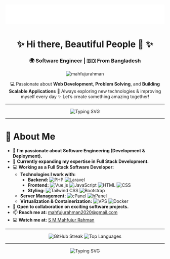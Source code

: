 <h1 align="center">
  <img src="https://raw.githubusercontent.com/MahfujuRahman/MahfujuRahman/master/name.svg" alt="Mahfujur Rahman" />
</h1>

<h1 align="center">✨ Hi there, Beautiful People 👋 ✨</h1>
<h3 align="center">🌍 Software Engineer | 🇧🇩 From Bangladesh</h3>

<p align="center">
  <img src="https://komarev.com/ghpvc/?username=mahfujurahman&label=👀%20Profile%20Views&color=ff69b4&style=for-the-badge" alt="mahfujurahman" />
</p>

<p align="center">
  💻 Passionate about <b>Web Development</b>, <b>Problem Solving</b>, and <b>Building Scalable Applications</b>  
  🚀 Always exploring new technologies & improving myself every day  
  ✨ Let’s create something amazing together!  
</p>

---

<p align="center">
  <img src="https://readme-typing-svg.demolab.com?font=Fira+Code&size=24&duration=3000&pause=1000&color=FF69B4&center=true&vCenter=true&width=600&lines=Full-Stack+Software+Engineer;Laravel+%7C+Vue.js+%7C+MySQL;Love+to+learn+%26+share+knowledge;Building+SaaS+%26+Scalable+Systems" alt="Typing SVG" />
</p>


---

# 👋 About Me  

- 👀 **I’m passionate about Software Engineering (Development & Deployment).**  
- 🌱 **Currently expanding my expertise in Full Stack Development.**  
- 💻 **Working as a Full Stack Software Developer:**  
  - **Technologies I work with:**  
    - **Backend:** ![PHP](https://img.shields.io/badge/PHP-777BB4?style=for-the-badge&logo=php&logoColor=white) ![Laravel](https://img.shields.io/badge/Laravel-EA4C89?style=for-the-badge&logo=laravel&logoColor=white)  
    - **Frontend:** ![Vue.js](https://img.shields.io/badge/Vue.js-4FC08D?style=for-the-badge&logo=vue.js&logoColor=white) ![JavaScript](https://img.shields.io/badge/JavaScript-F7DF1E?style=for-the-badge&logo=javascript&logoColor=black) ![HTML](https://img.shields.io/badge/HTML-E34F26?style=for-the-badge&logo=html5&logoColor=white) ![CSS](https://img.shields.io/badge/CSS-1572B6?style=for-the-badge&logo=css3&logoColor=white)  
    - **Styling:** ![Tailwind CSS](https://img.shields.io/badge/Tailwind_CSS-06B6D4?style=for-the-badge&logo=tailwindcss&logoColor=white) ![Bootstrap](https://img.shields.io/badge/Bootstrap-563D7C?style=for-the-badge&logo=bootstrap&logoColor=white)  
  - **Server Management:** ![cPanel](https://img.shields.io/badge/cPanel-9B5A6D?style=for-the-badge&logo=cpanel&logoColor=white) ![hPanel](https://img.shields.io/badge/hPanel-22D3EE?style=for-the-badge&logo=hPanel&logoColor=white)  
  - **Virtualization & Containerization:** ![VPS](https://img.shields.io/badge/VPS-00A9E0?style=for-the-badge&logo=linux&logoColor=white) ![Docker](https://img.shields.io/badge/Docker-2496ED?style=for-the-badge&logo=docker&logoColor=white)  
- 💞️ **Open to collaboration on exciting software projects.**  
- 📫 **Reach me at:** [mahfujurahman2020@gmail.com](mailto:mahfujurahman2020@gmail.com)  
- 💻 **Watch me at:** [S M Mahfujur Rahman](https://mahfujurahman.github.io/portfolio)

---

<p align="center">
  <img src="https://streak-stats.demolab.com/?user=MahfujuRahman&cache_seconds=86400" alt="GitHub Streak" width="420" height="200"/>
  <img src="https://github-readme-stats.vercel.app/api/top-langs?username=MahfujuRahman&show_icons=true&locale=en&layout=compact" alt="Top Languages" width="300" height="200" />
</p>

---

<p align="center">
  <img src="https://readme-typing-svg.herokuapp.com?font=Fira+Code&size=22&pause=1000&color=00FF00&width=560&lines=Let's+build+something+amazing+together!+🚀" alt="Typing SVG" />
</p>

